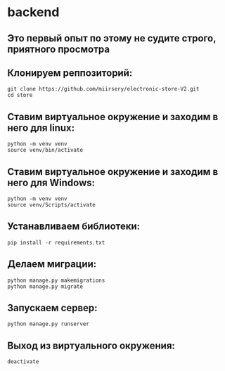 # backend

## Это первый опыт по этому не судите строго, приятного просмотра

## Клонируем реппозиторий:
```
git clone https://github.com/miirsery/electronic-store-V2.git
cd store
```

## Ставим виртуальное окружение и заходим в него для linux:
```
python -m venv venv
source venv/bin/activate
```
## Ставим виртуальное окружение и заходим в него для Windows:
```
python -m venv venv
source venv/Scripts/activate
```

## Устанавливаем библиотеки:
```
pip install -r requirements.txt
```

## Делаем миграции:
```
python manage.py makemigrations
python manage.py migrate
```

## Запускаем сервер:
```
python manage.py runserver
```

## Выход из виртуального окружения:
```
deactivate
```